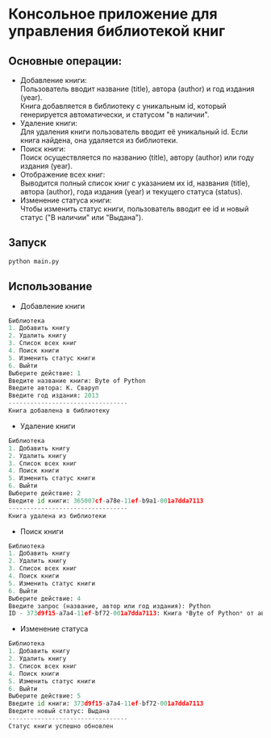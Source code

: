 # Консольное приложение для управления библиотекой книг

## Основные операции:<br/>
+ Добавление книги:<br/>
Пользователь вводит название (title), автора (author) и год издания (year).<br/> 
Книга добавляется в библиотеку с уникальным id, который генерируется автоматически, и статусом "в наличии".<br/>
+ Удаление книги:<br/>
Для удаления книги пользователь вводит её уникальный id. Если книга найдена, она удаляется из библиотеки.<br/>
+ Поиск книги:<br/>
Поиск осуществляется по названию (title), автору (author) или году издания (year).<br/>
+ Отображение всех книг:<br/>
Выводится полный список книг с указанием их id, названия (title), автора (author), года издания (year) и текущего статуса (status).<br/>
+ Изменение статуса книги:<br/>
Чтобы изменить статус книги, пользователь вводит ее id и новый статус ("В наличии" или "Выдана").

## Запуск

```python
python main.py
```

## Использование

+ Добавление книги

```python
Библиотека
1. Добавить книгу
2. Удалить книгу
3. Список всех книг
4. Поиск книги
5. Изменить статус книги
6. Выйти
Выберите действие: 1
Введите название книги: Byte of Python
Введите автора: К. Сваруп
Введите год издания: 2013
---------------------------------
Книга добавлена в библиотеку
```
+ Удаление книги

```python
Библиотека
1. Добавить книгу
2. Удалить книгу
3. Список всех книг
4. Поиск книги
5. Изменить статус книги
6. Выйти
Выберите действие: 2
Введите id книги: 365007cf-a78e-11ef-b9a1-001a7dda7113
---------------------------------
Книга удалена из библиотеки
```

+ Поиск книги

```python
Библиотека
1. Добавить книгу
2. Удалить книгу
3. Список всех книг
4. Поиск книги
5. Изменить статус книги
6. Выйти
Выберите действие: 4
Введите запрос (название, автор или год издания): Python
ID - 373d9f15-a7a4-11ef-bf72-001a7dda7113: Книга *Byte of Python* от автора *К. Сваруп*, издана: в 2013г. -- В наличии
```

+ Изменение статуса

```python
Библиотека
1. Добавить книгу
2. Удалить книгу
3. Список всех книг
4. Поиск книги
5. Изменить статус книги
6. Выйти
Выберите действие: 5
Введите id книги: 373d9f15-a7a4-11ef-bf72-001a7dda7113
Введите новый статус: Выдана
---------------------------------
Статус книги успешно обновлен
```
